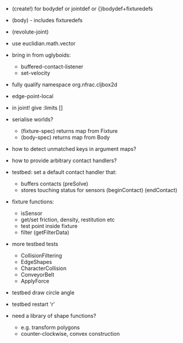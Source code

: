 
* (create!) for bodydef or jointdef or {}bodydef+fixturedefs
* (body) - includes fixturedefs
* (revolute-joint)


* use euclidian.math.vector
* bring in from uglyboids:
  * buffered-contact-listener
  * set-velocity
* fully qualify namespace org.nfrac.cljbox2d
* edge-point-local
* in joint! give :limits []
* serialise worlds?
  * (fixture-spec) returns map from Fixture
  * (body-spec) returns map from Body
* how to detect unmatched keys in argument maps?
* how to provide arbitrary contact handlers?
* testbed: set a default contact handler that:
  * buffers contacts (preSolve)
  * stores touching status for sensors (beginContact) (endContact)
* fixture functions:
  * isSensor
  * get/set friction, density, restitution etc
  * test point inside fixture
  * filter (getFilterData)
* more testbed tests
  * CollisionFiltering
  * EdgeShapes
  * CharacterCollision
  * ConveyorBelt
  * ApplyForce
* testbed draw circle angle
* testbed restart 'r'
* need a library of shape functions?
  * e.g. transform polygons
  * counter-clockwise, convex construction
